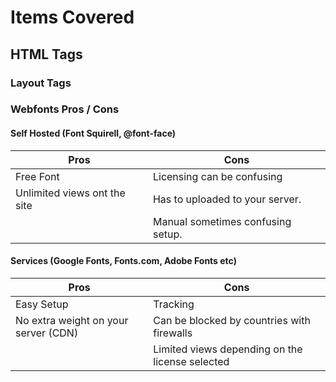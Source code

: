 
# Items Covered

## HTML Tags

### Layout Tags


### Webfonts Pros / Cons

#### Self Hosted (Font Squirell, @font-face)

Pros | Cons
--- | ---
Free Font | Licensing can be confusing
Unlimited views ont the site | Has to uploaded to your server.
&nbsp; | Manual sometimes confusing setup.


#### Services (Google Fonts, Fonts.com, Adobe Fonts etc)

Pros | Cons
--- | ---
Easy Setup | Tracking
No extra weight on your server (CDN) | Can be blocked by countries with firewalls
&nbsp; | Limited views depending on the license selected
